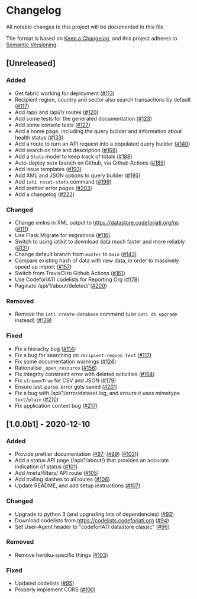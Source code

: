 # Changelog
All notable changes to this project will be documented in this file.

The format is based on [Keep a Changelog](https://keepachangelog.com/en/1.0.0/),
and this project adheres to [Semantic Versioning](https://semver.org/spec/v2.0.0.html).

## [Unreleased]

### Added
- Get fabric working for deployment ([#113](https://github.com/codeforIATI/iati-datastore/pull/113))
- Recipient region, country and sector also search transactions by default ([#117](https://github.com/codeforIATI/iati-datastore/pull/117))
- Add /api/ and /api/1/ routes ([#120](https://github.com/codeforIATI/iati-datastore/pull/120))
- Add some tests for the generated documentation ([#123](https://github.com/codeforIATI/iati-datastore/pull/123))
- Add some console tests ([#127](https://github.com/codeforIATI/iati-datastore/pull/127))
- Add a home page, including the query builder and information about health status ([#133](https://github.com/codeforIATI/iati-datastore/pull/133))
- Add a route to turn an API request into a populated query builder ([#140](https://github.com/codeforIATI/iati-datastore/pull/140))
- Add search on title and description ([#168](https://github.com/codeforIATI/iati-datastore/pull/168))
- Add a `Stats` model to keep track of totals ([#188](https://github.com/codeforIATI/iati-datastore/pull/188))
- Auto-deploy `main` branch on Github, via Github Actions ([#189](https://github.com/codeforIATI/iati-datastore/pull/189))
- Add issue templates ([#193](https://github.com/codeforIATI/iati-datastore/pull/193))
- Add XML and JSON options to query builder ([#195](https://github.com/codeforIATI/iati-datastore/pull/195))
- Add `iati reset-stats` command ([#199](https://github.com/codeforIATI/iati-datastore/pull/199))
- Add prettier error pages ([#203](https://github.com/codeforIATI/iati-datastore/pull/203))
- Add a changelog ([#222](https://github.com/codeforIATI/iati-datastore/pull/222))

### Changed
- Change xmlns in XML output to https://datastore.codeforiati.org/ns ([#111](https://github.com/codeforIATI/iati-datastore/pull/111))
- Use Flask Migrate for migrations ([#116](https://github.com/codeforIATI/iati-datastore/pull/116))
- Switch to using iatikit to download data much faster and more reliably ([#131](https://github.com/codeforIATI/iati-datastore/pull/131))
- Change default branch from `master` to `main` ([#143](https://github.com/codeforIATI/iati-datastore/pull/143))
- Compare existing hash of data with new data, in order to massively speed up import ([#157](https://github.com/codeforIATI/iati-datastore/pull/157))
- Switch from TravisCI to Github Actions ([#161](https://github.com/codeforIATI/iati-datastore/pull/161))
- Use CodeforIATI codelists for Reporting Org ([#178](https://github.com/codeforIATI/iati-datastore/pull/178))
- Paginate /api/1/about/deleted/ ([#200](https://github.com/codeforIATI/iati-datastore/pull/200))

### Removed
- Remove the `iati create-database` command (use `iati db upgrade` instead) ([#129](https://github.com/codeforIATI/iati-datastore/pull/129))

### Fixed
- Fix a hierachy bug ([#114](https://github.com/codeforIATI/iati-datastore/pull/114))
- Fix a bug for searching on `recipient-region.text` ([#117](https://github.com/codeforIATI/iati-datastore/pull/117))
- Fix some documentation warnings ([#124](https://github.com/codeforIATI/iati-datastore/pull/124))
- Rationalise `_open_resource` ([#156](https://github.com/codeforIATI/iati-datastore/pull/156))
- Fix integrity constraint error with deleted activities ([#164](https://github.com/codeforIATI/iati-datastore/pull/164))
- Fix `stream=True` for CSV and JSON ([#179](https://github.com/codeforIATI/iati-datastore/pull/179))
- Ensure last_parse_error gets saved ([#201](https://github.com/codeforIATI/iati-datastore/pull/201))
- Fix a bug with /api/1/error/dataset.log, and ensure it uses mimetype `text/plain` ([#210](https://github.com/codeforIATI/iati-datastore/pull/210))
- Fix application context bug ([#217](https://github.com/codeforIATI/iati-datastore/pull/217))

## [1.0.0b1] - 2020-12-10

### Added
- Provide prettier documentation ([#97](https://github.com/codeforIATI/iati-datastore/pull/97); ([#99](https://github.com/codeforIATI/iati-datastore/pull/99)) ([#102](https://github.com/codeforIATI/iati-datastore/pull/102)))
- Add a status API page (/api/1/about/) that provides an accurate indication of status ([#101](https://github.com/codeforIATI/iati-datastore/pull/101))
- Add /meta/filters/ API route ([#105](https://github.com/codeforIATI/iati-datastore/pull/105))
- Add trailing slashes to all routes ([#106](https://github.com/codeforIATI/iati-datastore/pull/106))
- Update README, and add setup instructions ([#107](https://github.com/codeforIATI/iati-datastore/pull/107))

### Changed
- Upgrade to python 3 (and upgrading lots of dependencies) ([#93](https://github.com/codeforIATI/iati-datastore/pull/93))
- Download codelists from https://codelists.codeforiati.org ([#94](https://github.com/codeforIATI/iati-datastore/pull/94))
- Set User-Agent header to "codeforIATI datastore classic" ([#96](https://github.com/codeforIATI/iati-datastore/pull/96))

### Removed
- Remove heroku-specific things ([#103](https://github.com/codeforIATI/iati-datastore/pull/103))

### Fixed
- Updated codelists ([#95](https://github.com/codeforIATI/iati-datastore/pull/95))
- Properly implement CORS ([#100](https://github.com/codeforIATI/iati-datastore/pull/100))
